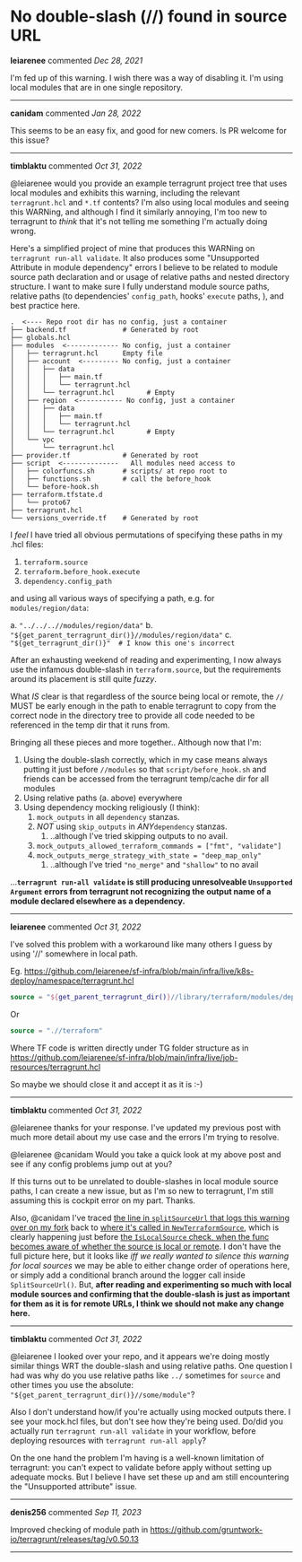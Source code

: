 # No double-slash (//) found in source URL

**leiarenee** commented *Dec 28, 2021*

I'm fed up of this warning. I wish there was a way of disabling it. I'm using local modules that are in one single repository. 
<br />
***


**canidam** commented *Jan 28, 2022*

This seems to be an easy fix, and good for new comers. Is PR welcome for this issue?
***

**timblaktu** commented *Oct 31, 2022*

@leiarenee would you provide an example terragrunt project tree that uses local modules and exhibits this warning, including the relevant `terragrunt.hcl` and `*.tf` contents? I'm also using local modules and seeing this WARNing, and although I find it similarly annoying, I'm too new to terragrunt to _think_ that it's not telling me something I'm actually doing wrong.

Here's a simplified project of mine that produces this WARNing on `terragrunt run-all validate`. It also produces some "Unsupported Attribute in module dependency" errors I believe to be related to module source path declaration and or usage of relative paths and nested directory structure. I want to make sure I fully understand module source paths, relative paths (to dependencies' `config_path`, hooks' `execute` paths, ), and best practice here.

```
.  <---- Repo root dir has no config, just a container
├── backend.tf              # Generated by root 
├── globals.hcl
├── modules  <------------- No config, just a container
│   ├── terragrunt.hcl      Empty file
│   ├── account  <--------- No config, just a container
│   │   ├── data
│   │   │   ├── main.tf
│   │   │   └── terragrunt.hcl
│   │   └── terragrunt.hcl        # Empty
│   ├── region  <----------- No config, just a container
│   │   ├── data
│   │   │   ├── main.tf
│   │   │   └── terragrunt.hcl
│   │   └── terragrunt.hcl        # Empty
│   └── vpc
│       └── terragrunt.hcl
├── provider.tf             # Generated by root 
├── script  <--------------   All modules need access to
│   ├── colorfuncs.sh       # scripts/ at repo root to
│   ├── functions.sh        # call the before_hook
│   └── before-hook.sh
├── terraform.tfstate.d
│   └── proto67
├── terragrunt.hcl
└── versions_override.tf    # Generated by root 
```

I _feel_ I have tried all obvious permutations of specifying these paths in my .hcl files:

1. `terraform.source`
2. `terraform.before_hook.execute`
3. `dependency.config_path`

and using all various ways of specifying a path, e.g. for `modules/region/data`:

a. `"../../..//modules/region/data"`
b. `"${get_parent_terragrunt_dir()}//modules/region/data"`
c. `"${get_terragrunt_dir()}"  # I know this one's incorrect`

After an exhausting weekend of reading and experimenting, I now always use the infamous double-slash in `terraform.source`, but the requirements around its placement is still quite _fuzzy_.

What _IS_ clear is that regardless of the source being local or remote, the `//` MUST be early enough in the path to enable terragrunt to copy from the correct node in the directory tree to provide all code needed to be referenced in the temp dir that it runs from.

Bringing all these pieces and more together.. Although now that I'm:

1. Using the double-slash correctly, which in my case means always putting it just before `//modules` so that `script/before_hook.sh` and friends can be accessed from the terragrunt temp/cache dir for all modules
2. Using relative paths (a. above) everywhere
3. Using dependency mocking religiously (I think):
    1. `mock_outputs` in all `dependency` stanzas.
    2. _NOT_ using `skip_outputs` in _ANY_`dependency` stanzas.
        1. ..although I've tried skipping outputs to no avail.
    3. `mock_outputs_allowed_terraform_commands = ["fmt", "validate"]`
    4. `mock_outputs_merge_strategy_with_state = "deep_map_only"`
        1. ..although I've tried `"no_merge"` and `"shallow"` to no avail

...**`terragrunt run-all validate` is still producing unresolveable `Unsupported Argument` errors from terragrunt not recognizing the output name of a module declared elsewhere as a dependency.**
***

**leiarenee** commented *Oct 31, 2022*


I've solved this problem with a workaround like many others I guess by using '//' somewhere in local path.

Eg.  https://github.com/leiarenee/sf-infra/blob/main/infra/live/k8s-deploy/namespace/terragrunt.hcl
```terraform
source = "${get_parent_terragrunt_dir()}//library/terraform/modules/deploy-yaml"
```

Or 
```terraform
source = ".//terraform"
```

Where TF code is written directly under TG folder structure as in 
https://github.com/leiarenee/sf-infra/blob/main/infra/live/job-resources/terragrunt.hcl

So maybe we should close it and accept it as it is :-)

***

**timblaktu** commented *Oct 31, 2022*

@leiarenee thanks for your response. I've updated my previous post with much more detail about my use case and the errors I'm trying to resolve. 

@leiarenee @canidam Would you take a quick look at my above post and see if any config problems jump out at you? 

If this turns out to be unrelated to double-slashes in local module source paths, I can create a new issue, but as I'm so new to terragrunt, I'm still assuming this is cockpit error on my part. Thanks.

Also, @canidam I've traced [the line in `splitSourceUrl` that logs this warning over on my fork](https://github.com/timblaktu/terragrunt/blob/master/cli/tfsource/types.go#L241) back to [where it's called in `NewTerraformSource`](https://github.com/timblaktu/terragrunt/blob/master/cli/tfsource/types.go#L145), which is clearly happening just before [the `IsLocalSource` check, when the func becomes aware of whether the source is local or remote](https://github.com/timblaktu/terragrunt/blob/master/cli/tfsource/types.go#L150). I don't have the full picture here, but it looks like _iff we really wanted to silence this warning for local sources_ we may be able to either change order of operations here, or simply add a conditional branch around the logger call inside `SplitSourceUrl()`. But, **after reading and experimenting so much with local module sources and confirming that the double-slash is just as important for them as it is for remote URLs, I think we should not make any change here.**
***

**timblaktu** commented *Oct 31, 2022*

@leiarenee I looked over your repo, and it appears we're doing mostly similar things WRT the double-slash and using relative paths. One question I had was why do you use relative paths like `../` sometimes for `source` and other times you use the absolute: `"${get_parent_terragrunt_dir()}//some/module"`?

Also I don't understand how/if you're actually using mocked outputs there. I see your mock.hcl files, but don't see how they're being used. Do/did you actually run `terragrunt run-all validate` in your workflow, before deploying resources with `terragrunt run-all apply`? 

On the one hand the problem I'm having is a well-known limitation of terragrunt: you can't expect to validate before apply without setting up adequate mocks. But I believe I have set these up and am still encountering the "Unsupported attribute" issue.
***

**denis256** commented *Sep 11, 2023*

Improved checking of module path in https://github.com/gruntwork-io/terragrunt/releases/tag/v0.50.13
***


